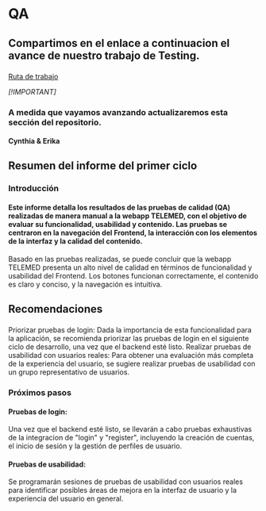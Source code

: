 # <p> QA <br> 
## Compartimos en el enlace a continuacion el avance de nuestro trabajo de Testing.  </p>
[Ruta de trabajo](https://docs.google.com/document/d/1G5wRXpPVFPg-whGaKVN6AVXtSCvPiImraRYt5KyjlKI/edit?usp=sharing)

_[!IMPORTANT]_
### <p>A medida que vayamos avanzando actualizaremos esta sección del repositorio.<br>
#### Cynthia & Erika</p>

## <p> Resumen del informe del primer ciclo </p>
### <p> Introducción </br> 
#### <p> Este informe detalla los resultados de las pruebas de calidad (QA) realizadas de manera manual a la webapp TELEMED, con el objetivo de evaluar su funcionalidad, usabilidad y contenido. Las pruebas se centraron en la navegación del Frontend, la interacción con los elementos de la interfaz y la calidad del contenido.</p>

Basado en las pruebas realizadas, se puede concluir que la webapp TELEMED presenta un alto nivel de calidad en términos de funcionalidad y usabilidad del Frontend. Los botones funcionan correctamente, el contenido es claro y conciso, y la navegación es intuitiva.

## <p> Recomendaciones <br> 
Priorizar pruebas de login: Dada la importancia de esta funcionalidad para la aplicación, se recomienda priorizar las pruebas de login en el siguiente ciclo de desarrollo, una vez que el backend esté listo.
Realizar pruebas de usabilidad con usuarios reales: Para obtener una evaluación más completa de la experiencia del usuario, se sugiere realizar pruebas de usabilidad con un grupo representativo de usuarios. 

### Próximos pasos
####  <p> Pruebas de login:<br> 
Una vez que el backend esté listo, se llevarán a cabo pruebas exhaustivas de la integracion de "login" y "register", incluyendo la creación de cuentas, el inicio de sesión y la gestión de perfiles de usuario.</p>
####  <p> Pruebas de usabilidad: <br> 
Se programarán sesiones de pruebas de usabilidad con usuarios reales para identificar posibles áreas de mejora en la interfaz de usuario y la experiencia del usuario en general.</p>
